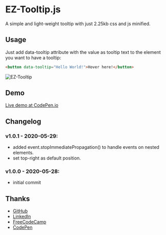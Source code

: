 # EZ-Tooltip.js
A simple and light-weight tooltip with just 2.25kb css and js minified.

## Usage
Just add data-tooltip attribute with the value as tooltip text to the element you want to have a tooltip: 

````html
<button data-tooltip="Hello World!">Hover here!</button>
````

![EZ-Tooltip](https://i.ibb.co/fNrvkHS/Untitled.png)

## Demo

[Live demo at CodePen.io](https://codepen.io/zenabus/pen/VwvJJNj)

## Changelog
### v1.0.1 - 2020-05-29:
- added event.stopImmediatePropagation() to handle events on nested elements.
- set top-right as default position.

### v1.0.0 - 2020-05-28:
- initial commit

## Thanks

- [GitHub](http://github.com/zenabus)
- [LinkedIn](http://linkedin.com/in/zenabus)
- [FreeCodeCamp](http://freecodecamp.org/zenabus)
- [CodePen](http://codepen.io/zenabus)
